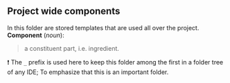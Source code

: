 ## Project wide components

In this folder are stored templates that are used all over the project. 
**Component** (_noun_): 
> a constituent part, i.e. ingredient.

:exclamation: The `_` prefix is used here to keep this folder among the first in a folder tree of any IDE; To emphasize that this is an important folder.
